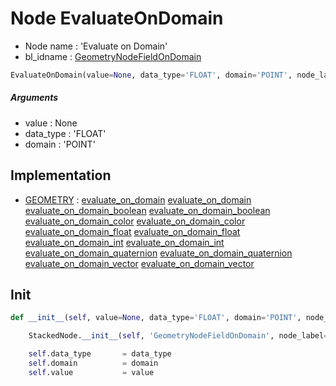 # Node EvaluateOnDomain

- Node name : 'Evaluate on Domain'
- bl_idname : [GeometryNodeFieldOnDomain](https://docs.blender.org/api/current/bpy.types.GeometryNodeFieldOnDomain.html)


``` python
EvaluateOnDomain(value=None, data_type='FLOAT', domain='POINT', node_label=None, node_color=None)
```
##### Arguments

- value : None
- data_type : 'FLOAT'
- domain : 'POINT'

## Implementation

- [GEOMETRY](/docs/GeoNodes/GEOMETRY.md) : [evaluate_on_domain](/docs/GeoNodes/socket_GEOMETRY.md#evaluate_on_domain) [evaluate_on_domain](/docs/GeoNodes/socket_GEOMETRY.md#evaluate_on_domain) [evaluate_on_domain_boolean](/docs/GeoNodes/socket_GEOMETRY.md#evaluate_on_domain_boolean) [evaluate_on_domain_boolean](/docs/GeoNodes/socket_GEOMETRY.md#evaluate_on_domain_boolean) [evaluate_on_domain_color](/docs/GeoNodes/socket_GEOMETRY.md#evaluate_on_domain_color) [evaluate_on_domain_color](/docs/GeoNodes/socket_GEOMETRY.md#evaluate_on_domain_color) [evaluate_on_domain_float](/docs/GeoNodes/socket_GEOMETRY.md#evaluate_on_domain_float) [evaluate_on_domain_float](/docs/GeoNodes/socket_GEOMETRY.md#evaluate_on_domain_float) [evaluate_on_domain_int](/docs/GeoNodes/socket_GEOMETRY.md#evaluate_on_domain_int) [evaluate_on_domain_int](/docs/GeoNodes/socket_GEOMETRY.md#evaluate_on_domain_int) [evaluate_on_domain_quaternion](/docs/GeoNodes/socket_GEOMETRY.md#evaluate_on_domain_quaternion) [evaluate_on_domain_quaternion](/docs/GeoNodes/socket_GEOMETRY.md#evaluate_on_domain_quaternion) [evaluate_on_domain_vector](/docs/GeoNodes/socket_GEOMETRY.md#evaluate_on_domain_vector) [evaluate_on_domain_vector](/docs/GeoNodes/socket_GEOMETRY.md#evaluate_on_domain_vector)

## Init

``` python
def __init__(self, value=None, data_type='FLOAT', domain='POINT', node_label=None, node_color=None):

    StackedNode.__init__(self, 'GeometryNodeFieldOnDomain', node_label=node_label, node_color=node_color)

    self.data_type       = data_type
    self.domain          = domain
    self.value           = value
```
